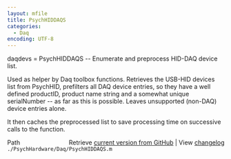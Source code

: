 ```yaml
---
layout: mfile
title: PsychHIDDAQS
categories:
  - Daq
encoding: UTF-8
---
```


daqdevs = PsychHIDDAQS -- Enumerate and preprocess HID-DAQ device list.

Used as helper by Daq toolbox functions. Retrieves the USB-HID devices
list from PsychHID, prefilters all DAQ device entries, so they have a
well defined productID, product name string and a somewhat unique
serialNumber -- as far as this is possible. Leaves unsupported (non-DAQ)
device entries alone.

It then caches the preprocessed list to save processing time on
successive calls to the function.



<div class="code_header" style="text-align:right;">
  <span style="float:left;">Path&nbsp;&nbsp;</span> <span class="counter">Retrieve <a href=
  "https://raw.github.com/Psychtoolbox-3/Psychtoolbox-3/beta/./PsychHardware/Daq/PsychHIDDAQS.m">current version from GitHub</a> | View <a href=
  "https://github.com/Psychtoolbox-3/Psychtoolbox-3/commits/beta/./PsychHardware/Daq/PsychHIDDAQS.m">changelog</a></span>
</div>
<div class="code">
  <code>./PsychHardware/Daq/PsychHIDDAQS.m</code>
</div>

